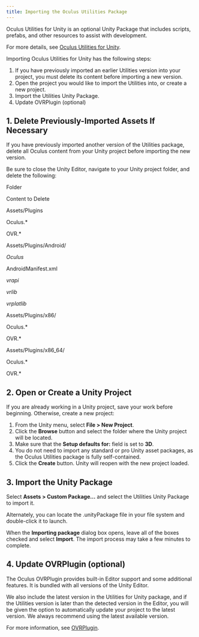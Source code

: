 ```yaml
---
title: Importing the Oculus Utilities Package
---
```

Oculus Utilities for Unity is an optional Unity Package that includes scripts, prefabs, and other resources to assist with development.

For more details, see [Oculus Utilities for Unity](/documentation/unity/latest/concepts/unity-utilities-overview/#unity-utilities-overview "This section provides an overview of the Utilities package, including its directory structure, the supplied prefabs, and several key C# scripts.").

Importing Oculus Utilities for Unity has the following steps:

1. If you have previously imported an earlier Utilities version into your project, you must delete its content before importing a new version.
2. Open the project you would like to import the Utilities into, or create a new project.
3. Import the Utilities Unity Package.
4. Update OVRPlugin (optional)
## 1. Delete Previously-Imported Assets If Necessary

If you have previously imported another version of the Utilities package, delete all Oculus content from your Unity project before importing the new version.

Be sure to close the Unity Editor, navigate to your Unity project folder, and delete the following:

Folder

Content to Delete

Assets/Plugins

Oculus.*

OVR.*

Assets/Plugins/Android/

*Oculus*

AndroidManifest.xml

*vrapi*

*vrlib*

*vrplatlib*

Assets/Plugins/x86/

Oculus.*

OVR.*

Assets/Plugins/x86\_64/

Oculus.*

OVR.*

## 2. Open or Create a Unity Project

If you are already working in a Unity project, save your work before beginning. Otherwise, create a new project:

1. From the Unity menu, select **File > New Project**.
2. Click the **Browse** button and select the folder where the Unity project will be located.
3. Make sure that the **Setup defaults for:** field is set to **3D**.
4. You do not need to import any standard or pro Unity asset packages, as the Oculus Utilities package is fully self-contained.
5. Click the **Create** button. Unity will reopen with the new project loaded.
## 3. Import the Unity Package

Select **Assets > Custom Package...** and select the Utilities Unity Package to import it.

Alternately, you can locate the .unityPackage file in your file system and double-click it to launch.

When the **Importing package** dialog box opens, leave all of the boxes checked and select **Import**. The import process may take a few minutes to complete.

## 4. Update OVRPlugin (optional)

The Oculus OVRPlugin provides built-in Editor support and some additional features. It is bundled with all versions of the Unity Editor.

We also include the latest version in the Utilities for Unity package, and if the Utilities version is later than the detected version in the Editor, you will be given the option to automatically update your project to the latest version. We always recommend using the latest available version.

For more information, see [OVRPlugin](/documentation/unity/latest/concepts/unity-utilities-overview/#unity-utilities-ovrplugin "OVRPlugin provides Rift and mobile support to the Unity Editor.").

